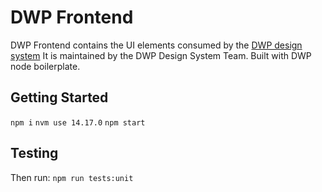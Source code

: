 # DWP Frontend
DWP Frontend contains the UI elements consumed by the [DWP design system](https://github.com/dwp/design-system)
It is maintained by the DWP Design System Team.
Built with DWP node boilerplate.
## Getting Started
`npm i`
`nvm use 14.17.0`
`npm start`
## Testing
Then run: `npm run tests:unit`